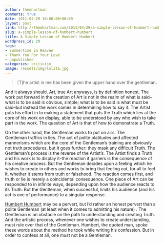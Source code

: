 ```yaml
---
author: themhartman
comments: true
date: 2011-04-29 16:08:00+00:00
layout: post
link: http://themhartman.com/2011/04/29/a-simple-lesson-of-humbert-humbert/
slug: a-simple-lesson-of-humbert-humbert
title: A Simple Lesson of Humbert Humbert
wordpress_id: 29
tags:
- Summertime in Heaven
- Thank You For Your Love
- unpublished
categories: criticism
image: /assets/img/lolita.jpg
---
```


<blockquote>[T]he artist in me has been given the upper hand over the gentleman.</blockquote>


And it always should. Art, true Art anyways, is by definition honest. The work put forward in the creation of Art is not in the realm of what is said–what is to be said is obvious, simple; what is to be said is what must be said–but instead the work comes in determining how to say it. The Artist puts his effort in to making a statement that puts the Truth which lies at the core of his work on display, able to be understood by any who wish to take part in the work. The question of Art is that of how to demonstrate a Truth.

On the other hand, the Gentleman works to put on airs. The Gentleman traffics in lies. The act of polite platitudes and affected mannerisms which are the core of the Gentleman’s training are obviously not truth procedures, but it goes further: they mask any difficult Truth. The Gentleman’s process is the reverse of the Artist’s. The Artist finds a Truth and his work is to display it–the reaction it garners is the consequence of his creative process. But the Gentleman decides upon a feeling which he wishes to create in others and works to bring that feeling out, for all to feel it, whether it stems from truth or falsehood. The reaction comes first, and truth or lie is merely a coincidental consequence. One piece of Art can be responded to in infinite ways, depending upon how the audience reacts to its Truth. But the Gentleman, when successful, limits his audience (and his act is one of performance) to a singular response.

[Humbert Humbert](http://en.wikipedia.org/wiki/Lolita) may be a pervert, but I’d rather an honest pervert than a polite Gentleman (at least when it comes to admitting his nature) . The Gentleman is an obstacle on the path to understanding and creating Truth. And the artistic process, whenever one wishes to create understanding, must rule over that of the Gentleman. Humbert, the quoted man, spoke these words about the method he took while writing his confession. But in order to confess at all, one must not be a Gentleman.

